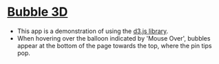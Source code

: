 # [Bubble 3D]( https://ranibitwin.github.io/Bubble-3D/)
- This app is a demonstration of using the [d3.js library](https://d3js.org/).
- When hovering over the balloon indicated by 'Mouse Over', bubbles appear at the bottom of the page towards the top, where the pin tips pop.




